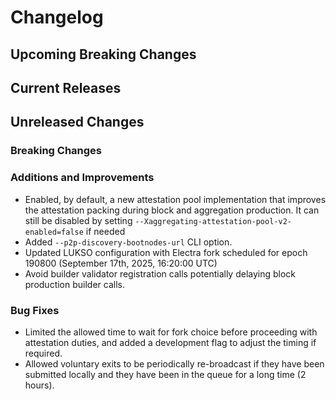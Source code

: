 # Changelog

## Upcoming Breaking Changes

## Current Releases

## Unreleased Changes

### Breaking Changes

### Additions and Improvements
- Enabled, by default, a new attestation pool implementation that improves the attestation packing during block and aggregation production. It can still be disabled by setting `--Xaggregating-attestation-pool-v2-enabled=false` if needed
- Added `--p2p-discovery-bootnodes-url` CLI option.
- Updated LUKSO configuration with Electra fork scheduled for epoch 190800 (September 17th, 2025, 16:20:00 UTC)
- Avoid builder validator registration calls potentially delaying block production builder calls.

### Bug Fixes
- Limited the allowed time to wait for fork choice before proceeding with attestation duties, and added a development flag to adjust the timing if required.
- Allowed voluntary exits to be periodically re-broadcast if they have been submitted locally and they have been in the queue for a long time (2 hours).